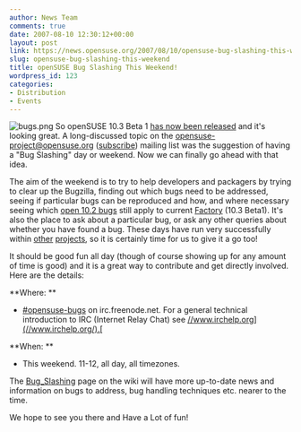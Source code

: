 ```yaml
---
author: News Team
comments: true
date: 2007-08-10 12:30:12+00:00
layout: post
link: https://news.opensuse.org/2007/08/10/opensuse-bug-slashing-this-weekend/
slug: opensuse-bug-slashing-this-weekend
title: openSUSE Bug Slashing This Weekend!
wordpress_id: 123
categories:
- Distribution
- Events
---
```


![bugs.png](//news.opensuse.org/wp-content/uploads/2007/08/bugs.png) So openSUSE 10.3 Beta 1 [has now been released](//news.opensuse.org/?p=106) and it's looking great. A long-discussed topic on the [opensuse-project@opensuse.org](mailto:opensuse-project@opensuse.org) ([subscribe](mailto:opensuse-project+subscribe@opensuse.org)) mailing list was the suggestion of having a "Bug Slashing" day or weekend. Now we can finally go ahead with that idea.

The aim of the weekend is to try to help developers and packagers by trying to clear up the Bugzilla, finding out which bugs need to be addressed, seeing if particular bugs can be reproduced and how, and where necessary seeing which [open 10.2 bugs](https://bugzilla.novell.com/report.cgi?x_axis_field=bug_status&y_axis_field=product&z_axis_field=&query_format=report-table&short_desc_type=allwordssubstr&short_desc=&long_desc_type=fulltext&long_desc=&classification=openSUSE&product=openSUSE+10.2&product=openSUSE+10.3&bug_file_loc_type=allwordssubstr&bug_file_loc=&status_whiteboard_type=allwordssubstr&status_whiteboard=&keywords_type=anywords&keywords=&bug_status=UNCONFIRMED&bug_status=NEW&bug_status=ASSIGNED&bug_status=NEEDINFO&bug_status=REOPENED&emailassigned_to1=1&emailtype1=substring&email1=&emailassigned_to2=1&emailreporter2=1&emailqa_contact2=1&emailcc2=1&emailtype2=substring&email2=&bugidtype=include&bug_id=&votes=&chfieldfrom=&chfieldto=Now&chfieldvalue=&format=table&action=wrap&field0-0-0=noop&type0-0-0=noop&value0-0-0=) still apply to current [Factory](//en.opensuse.org/Factory) (10.3 Beta1). It's also the place to ask about a particular bug, or ask any other queries about whether you have found a bug. These days have run very successfully within [other](//dot.kde.org/1161718356/) [projects](//bugday.gentoo.org/), so it is certainly time for us to give it a go too!

<!-- more -->
It should be good fun all day (though of course showing up for any amount of time is good) and it is a great way to contribute and get directly involved. Here are the details:

**Where: **



	
  * [#opensuse-bugs](irc://irc.freenode.net/opensuse-bugs) on irc.freenode.net. For a general technical introduction to IRC (Internet Relay Chat) see [//www.irchelp.org](//www.irchelp.org/).[ ](//www.irchelp.org/)


**When: **



	
  * This weekend. 11-12, all day, all timezones.


The [Bug_Slashing](//opensuse.org/Bug_Slashing) page on the wiki will have more up-to-date news and information on bugs to address, bug handling techniques etc. nearer to the time.

We hope to see you there and Have a Lot of fun!
